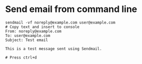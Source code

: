 # Send email from command line

```shell
sendmail -vf noreply@example.com user@example.com
# Copy text and insert to console
From: noreply@example.com
To: user@example.com
Subject: Test email

This is a test message sent using Sendmail.

# Press ctrl+d
```
